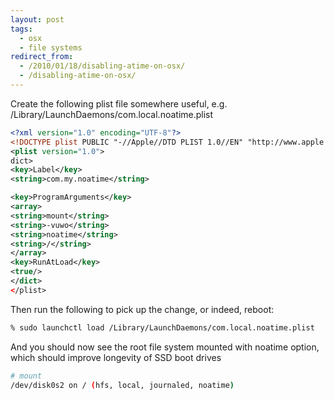 ```yaml
---
layout: post
tags:
  - osx
  - file systems
redirect_from:
  - /2010/01/18/disabling-atime-on-osx/
  - /disabling-atime-on-osx/
---
```


Create the following plist file somewhere useful, e.g.
/Library/LaunchDaemons/com.local.noatime.plist

```xml
<?xml version="1.0" encoding="UTF-8"?>
<!DOCTYPE plist PUBLIC "-//Apple//DTD PLIST 1.0//EN" "http://www.apple.com/DTDs/PropertyList-1.0.dtd">
<plist version="1.0">
dict>
<key>Label</key>
<string>com.my.noatime</string>

<key>ProgramArguments</key>
<array>
<string>mount</string>
<string>-vuwo</string>
<string>noatime</string>
<string>/</string>
</array>
<key>RunAtLoad</key>
<true/>
</dict>
</plist>
```
Then run the following to pick up the change, or indeed, reboot:

```bash
% sudo launchctl load /Library/LaunchDaemons/com.local.noatime.plist
```

And you should now see the root file system mounted with noatime option, which should improve longevity of SSD boot drives

```bash
# mount
/dev/disk0s2 on / (hfs, local, journaled, noatime)
```
